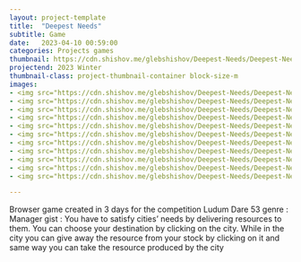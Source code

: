```yaml
---
layout: project-template
title:  "Deepest Needs"
subtitle: Game
date:   2023-04-10 00:59:00
categories: Projects games
thumbnail: https://cdn.shishov.me/glebshishov/Deepest-Needs/Deepest-Needs-thumbnail.webp
projectend: 2023 Winter
thumbnail-class: project-thumbnail-container block-size-m
images:
- <img src="https://cdn.shishov.me/glebshishov/Deepest-Needs/Deepest-Needs-01.webp" class="project-img-parameters img-size-full" alt="Deepest-Needs-01">
- <img src="https://cdn.shishov.me/glebshishov/Deepest-Needs/Deepest-Needs-02.webp" class="project-img-parameters img-size-full" alt="Deepest-Needs-02">
- <img src="https://cdn.shishov.me/glebshishov/Deepest-Needs/Deepest-Needs-03.webp" class="project-img-parameters img-size-full" alt="Deepest-Needs-03">
- <img src="https://cdn.shishov.me/glebshishov/Deepest-Needs/Deepest-Needs-04.webp" class="project-img-parameters img-size-full" alt="Deepest-Needs-04">
- <img src="https://cdn.shishov.me/glebshishov/Deepest-Needs/Deepest-Needs-05.webp" class="project-img-parameters img-size-full" alt="Deepest-Needs-05">
- <img src="https://cdn.shishov.me/glebshishov/Deepest-Needs/Deepest-Needs-06.webp" class="project-img-parameters img-size-half" alt="Deepest-Needs-06">
- <img src="https://cdn.shishov.me/glebshishov/Deepest-Needs/Deepest-Needs-07.webp" class="project-img-parameters img-size-half" alt="Deepest-Needs-07">
- <img src="https://cdn.shishov.me/glebshishov/Deepest-Needs/Deepest-Needs-08.webp" class="project-img-parameters img-size-tri" alt="Deepest-Needs-08">
- <img src="https://cdn.shishov.me/glebshishov/Deepest-Needs/Deepest-Needs-09.webp" class="project-img-parameters img-size-tri" alt="Deepest-Needs-09">
- <img src="https://cdn.shishov.me/glebshishov/Deepest-Needs/Deepest-Needs-10.webp" class="project-img-parameters img-size-tri" alt="Deepest-Needs-10">
- <img src="https://cdn.shishov.me/glebshishov/Deepest-Needs/Deepest-Needs-11.webp" class="project-img-parameters img-size-full" alt="Deepest-Needs-11">

---
```

Browser game created in 3 days for the competition Ludum Dare 53
genre : Manager
gist : You have to satisfy cities’ needs by delivering resources to them. You can choose your destination by clicking on the city. While in the city you can give away the resource from your stock by clicking on it and same way you can take the resource produced by the city
